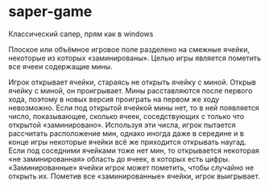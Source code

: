 # saper-game

Классический сапер, прям как в windows 

Плоское или объёмное игровое поле разделено на смежные ячейки, некоторые из которых «заминированы». Целью игры является пометить все ячееи содержащие мины.

Игрок открывает ячейки, стараясь не открыть ячейку с миной. Открыв ячейку с миной, он проигрывает. Мины расставляются после первого хода, поэтому в новых версия проиграть на первом же ходу невозможно. Если под открытой ячейкой мины нет, то в ней появляется число, показывающее, сколько ячеек, соседствующих с только что открытой «заминировано». Используя эти числа, игрок пытается рассчитать расположение мин, однако иногда даже в середине и в конце игры некоторые ячейки всё же приходится открывать наугад. Если под соседними ячейками тоже нет мин, то открывается некоторая «не заминированная» область до ячеек, в которых есть цифры. «Заминированные» ячейки игрок может пометить, чтобы случайно не открыть их. Пометив все «заминированные» ячейки, игрок выигрывает.
